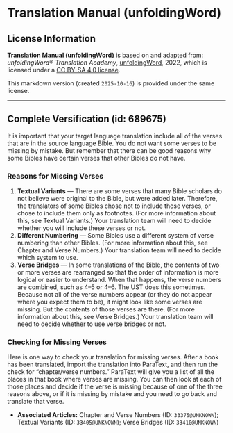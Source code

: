 # Translation Manual (unfoldingWord)

## License Information

**Translation Manual (unfoldingWord)** is based on and adapted from: _unfoldingWord® Translation Academy_, [unfoldingWord](https://unfoldingword.org/utw), 2022, which is licensed under a [CC BY-SA 4.0 license](https://creativecommons.org/licenses/by-sa/4.0/legalcode.en).

This markdown version (created `2025-10-16`) is provided under the same license.



--------------------------------

## Complete Versification (id: 689675)

It is important that your target language translation include all of the verses that are in the source language Bible. You do not want some verses to be missing by mistake. But remember that there can be good reasons why some Bibles have certain verses that other Bibles do not have.

### Reasons for Missing Verses

1. **Textual Variants** — There are some verses that many Bible scholars do not believe were original to the Bible, but were added later. Therefore, the translators of some Bibles chose not to include those verses, or chose to include them only as footnotes. (For more information about this, see Textual Variants.) Your translation team will need to decide whether you will include these verses or not.
2. **Different Numbering** — Some Bibles use a different system of verse numbering than other Bibles. (For more information about this, see Chapter and Verse Numbers.) Your translation team will need to decide which system to use.
3. **Verse Bridges** — In some translations of the Bible, the contents of two or more verses are rearranged so that the order of information is more logical or easier to understand. When that happens, the verse numbers are combined, such as 4–5 or 4–6\. The UST does this sometimes. Because not all of the verse numbers appear (or they do not appear where you expect them to be), it might look like some verses are missing. But the contents of those verses are there. (For more information about this, see Verse Bridges.) Your translation team will need to decide whether to use verse bridges or not.

### Checking for Missing Verses

Here is one way to check your translation for missing verses. After a book has been translated, import the translation into ParaText, and then run the check for “chapter/verse numbers.” ParaText will give you a list of all the places in that book where verses are missing. You can then look at each of those places and decide if the verse is missing because of one of the three reasons above, or if it is missing by mistake and you need to go back and translate that verse.

* **Associated Articles:** Chapter and Verse Numbers (ID: `33375@UNKNOWN`); Textual Variants (ID: `33405@UNKNOWN`); Verse Bridges (ID: `33410@UNKNOWN`)

